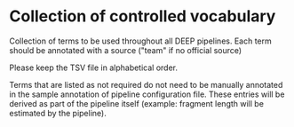 # Collection of controlled vocabulary

Collection of terms to be used throughout all DEEP pipelines.
Each term should be annotated with a source ("team" if no official source)

Please keep the TSV file in alphabetical order.

Terms that are listed as not required do not need to be manually annotated 
in the sample annotation of pipeline configuration file. These entries will
be derived as part of the pipeline itself (example: fragment length will 
be estimated by the pipeline).
